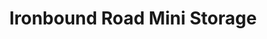 ---
title: "Ironbound Road Mini Storage"
url: /williamsburg/ironbound-road-mini-storage-ironbound-road/
shop: Mieten
---